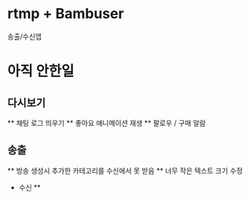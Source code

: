 # rtmp  + Bambuser
송출/수신앱

# 아직 안한일
## 다시보기 
** 채팅 로그 띄우기
** 좋아요 애니메이션 재생
** 팔로우 / 구매 알람
## 송출
** 방송 생성시 추가한 카테고리를 수신에서 못 받음
** 너무 작은 텍스트 크기 수정
* 수신
**

